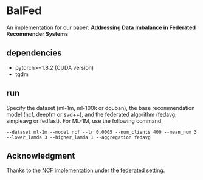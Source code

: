 # BalFed
An implementation for our paper: **Addressing Data Imbalance in Federated Recommender Systems**

## dependencies
- pytorch>=1.8.2 (CUDA version)
- tqdm

## run
Specify the dataset (ml-1m, ml-100k or douban), the base recommendation model (ncf, deepfm or svd++), and the federated algorithm (fedavg, simpleavg or fedfast).
For ML-1M, use the following command.
```
--dataset ml-1m --model ncf --lr 0.0005 --num_clients 400 --mean_num 3 --lower_lamda 3 --higher_lamda 1 --aggregation fedavg
```

## Acknowledgment
Thanks to the [NCF implementation under the federated setting](https://github.com/omarmoo5/Federated-Neural-Collaborative-Filtering#readme).
